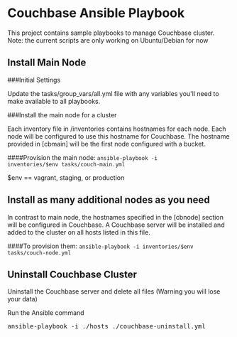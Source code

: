 Couchbase Ansible Playbook
===========================

This project contains sample playbooks to manage Couchbase cluster.
Note: the current scripts are only working on Ubuntu/Debian for now

Install Main Node
-----------------

###Initial Settings

Update the tasks/group_vars/all.yml file with any variables you'll need to make available to all playbooks.

###Install the main node for a cluster

Each inventory file in /inventories contains hostnames for each node. Each node will be configured to use this hostname for Couchbase. The hostname provided in [cbmain] will be the first node configured with a bucket.

####Provision the main node:
<code>ansible-playbook -i inventories/$env tasks/couch-main.yml</code>

$env == vagrant, staging, or production

Install as many additional nodes as you need
--------------------------------------------

In contrast to main node, the hostnames specified in the [cbnode] section will be configured in Couchbase. A Couchbase server will be installed and added to the cluster on all hosts listed in this file.

####To provision them:
<code>ansible-playbook -i inventories/$env tasks/couch-node.yml</code>


Uninstall Couchbase Cluster
---------------------------

Uninstall the Couchbase server and delete all files (Warning you will lose your data)


Run the Ansible command
<pre>
ansible-playbook -i ./hosts ./couchbase-uninstall.yml
</pre>

